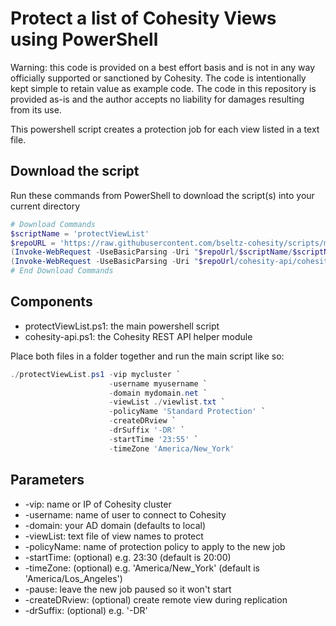 # Protect a list of Cohesity Views using PowerShell

Warning: this code is provided on a best effort basis and is not in any way officially supported or sanctioned by Cohesity. The code is intentionally kept simple to retain value as example code. The code in this repository is provided as-is and the author accepts no liability for damages resulting from its use.

This powershell script creates a protection job for each view listed in a text file.

## Download the script

Run these commands from PowerShell to download the script(s) into your current directory

```powershell
# Download Commands
$scriptName = 'protectViewList'
$repoURL = 'https://raw.githubusercontent.com/bseltz-cohesity/scripts/master/powershell'
(Invoke-WebRequest -UseBasicParsing -Uri "$repoUrl/$scriptName/$scriptName.ps1").content | Out-File "$scriptName.ps1"; (Get-Content "$scriptName.ps1") | Set-Content "$scriptName.ps1"
(Invoke-WebRequest -UseBasicParsing -Uri "$repoUrl/cohesity-api/cohesity-api.ps1").content | Out-File cohesity-api.ps1; (Get-Content cohesity-api.ps1) | Set-Content cohesity-api.ps1
# End Download Commands
```

## Components

* protectViewList.ps1: the main powershell script
* cohesity-api.ps1: the Cohesity REST API helper module

Place both files in a folder together and run the main script like so:

```powershell
./protectViewList.ps1 -vip mycluster `
                      -username myusername `
                      -domain mydomain.net `
                      -viewList ./viewlist.txt `
                      -policyName 'Standard Protection' `
                      -createDRview `
                      -drSuffix '-DR' `
                      -startTime '23:55' `
                      -timeZone 'America/New_York'
```

## Parameters

* -vip: name or IP of Cohesity cluster
* -username: name of user to connect to Cohesity
* -domain: your AD domain (defaults to local)
* -viewList: text file of view names to protect
* -policyName: name of protection policy to apply to the new job
* -startTime: (optional) e.g. 23:30 (default is 20:00)
* -timeZone: (optional) e.g. 'America/New_York' (default is 'America/Los_Angeles')
* -pause: leave the new job paused so it won't start
* -createDRview: (optional) create remote view during replication
* -drSuffix: (optional) e.g. '-DR'
